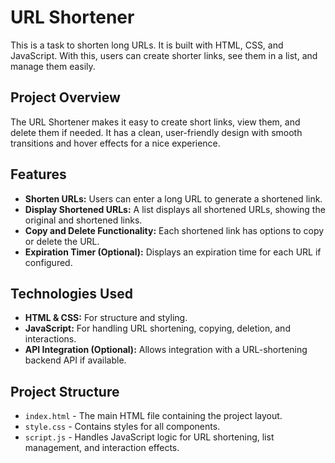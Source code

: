 # URL Shortener

This is a task to shorten long URLs. It is built with HTML, CSS, and JavaScript. With this, users can create shorter links, see them in a list, and manage them easily.

## Project Overview

The URL Shortener makes it easy to create short links, view them, and delete them if needed. It has a clean, user-friendly design with smooth transitions and hover effects for a nice experience.

## Features

- **Shorten URLs:** Users can enter a long URL to generate a shortened link.
- **Display Shortened URLs:** A list displays all shortened URLs, showing the original and shortened links.
- **Copy and Delete Functionality:** Each shortened link has options to copy or delete the URL.
- **Expiration Timer (Optional):** Displays an expiration time for each URL if configured.

## Technologies Used

- **HTML & CSS:** For structure and styling.
- **JavaScript:** For handling URL shortening, copying, deletion, and interactions.
- **API Integration (Optional):** Allows integration with a URL-shortening backend API if available.

## Project Structure

- `index.html` - The main HTML file containing the project layout.
- `style.css` - Contains styles for all components.
- `script.js` - Handles JavaScript logic for URL shortening, list management, and interaction effects.


